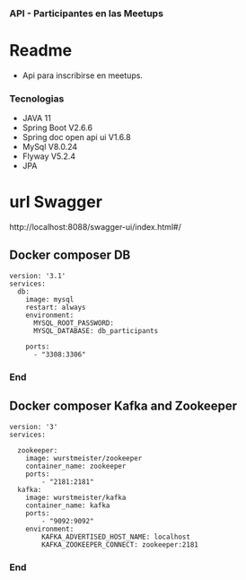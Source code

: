 ### API - Participantes en las Meetups

# Readme

- Api para inscribirse en meetups.

### Tecnologias

- JAVA 11
- Spring Boot V2.6.6
- Spring doc open api ui V1.6.8
- MySql V8.0.24
- Flyway V5.2.4
- JPA

# url Swagger

http://localhost:8088/swagger-ui/index.html#/

## Docker composer DB

    version: '3.1'
    services:
      db:
        image: mysql
        restart: always
        environment:
          MYSQL_ROOT_PASSWORD:
          MYSQL_DATABASE: db_participants

        ports:
          - "3308:3306"

### End

## Docker composer Kafka and Zookeeper

    version: '3'
    services:

      zookeeper:
        image: wurstmeister/zookeeper
        container_name: zookeeper
        ports:
            - "2181:2181"
      kafka:
        image: wurstmeister/kafka
        container_name: kafka
        ports:
            - "9092:9092"
        environment:
            KAFKA_ADVERTISED_HOST_NAME: localhost
            KAFKA_ZOOKEEPER_CONNECT: zookeeper:2181

### End